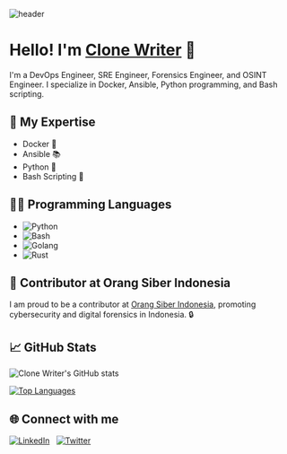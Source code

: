 ![header](https://i.imgur.com/OAiDR8E.png)
# Hello! I'm [Clone Writer](https://github.com/clonewriter) 👋

I'm a DevOps Engineer, SRE Engineer, Forensics Engineer, and OSINT Engineer. I specialize in Docker, Ansible, Python programming, and Bash scripting. 

## 💼 My Expertise
- Docker 🐳
- Ansible 📚
- Python 🐍
- Bash Scripting 🐚

## 👨‍💻 Programming Languages
- ![Python](https://img.shields.io/badge/-Python-05122A?style=flat&logo=python)&nbsp;
- ![Bash](https://img.shields.io/badge/-Bash-05122A?style=flat&logo=gnu-bash)&nbsp;
- ![Golang](https://img.shields.io/badge/-Golang-05122A?style=flat&logo=go)&nbsp;
- ![Rust](https://img.shields.io/badge/-Rust-05122A?style=flat&logo=rust)&nbsp;

## 🌟 Contributor at Orang Siber Indonesia
I am proud to be a contributor at [Orang Siber Indonesia](https://orangsiber.com/), promoting cybersecurity and digital forensics in Indonesia. 🔒

## 📈 GitHub Stats
![Clone Writer's GitHub stats](https://github-readme-stats.vercel.app/api?username=clonewriter&show_icons=true&theme=radical)

[![Top Languages](https://github-readme-stats.vercel.app/api/top-langs/?username=clonewriter&layout=compact&theme=radical)](https://github.com/anuraghazra/github-readme-stats)

## 🌐 Connect with me
[![LinkedIn](https://img.shields.io/badge/-LinkedIn-05122A?style=flat&logo=linkedin)](https://www.linkedin.com/in/ananda-fikri/) &nbsp; [![Twitter](https://img.shields.io/badge/-Twitter-05122A?style=flat&logo=twitter)](https://twitter.com/anandafeyyy)
